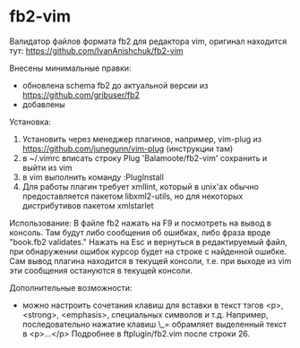 # fb2-vim
Валидатор файлов формата fb2 для редактора vim, оригинал находится тут: https://github.com/IvanAnishchuk/fb2-vim

Внесены минимальные правки:
- обновлена schema fb2 до актуальной версии из https://github.com/gribuser/fb2
- добавлены 

Установка:
1. Установить через менеджер плагинов, например, vim-plug из https://github.com/junegunn/vim-plug (инструкции там)
2. в ~/.vimrc вписать строку
        Plug 'Balamoote/fb2-vim'
    сохранить и выйти из vim
3. в vim выполнить команду :PlugInstall
4. Для работы плагин требует xmllint, который в unix'ах обычно предоставляется пакетом libxml2-utils, но для некоторых дистрибутивов
пакетом xmlstarlet

Использование:
В файле fb2 нажать на F9 и посмотреть на вывод в консоль. Там будут либо сообщения об ошибках, либо фраза вроде "book.fb2 validates."
Нажать на Esc и вернуться в редактируемый файл, при обнаружении ошибок курсор будет на строке с найденной ошибке. Сам вывод плагина
находится в текущей консоли, т.е. при выходе из vim эти сообщения остануются в текущей консоли.

Дополнительные возможности:
- можно настроить сочетания клавиш для вставки в текст тэгов \<p\>, \<strong\>, \<emphasis\>, специальных символов и т.д.
  Например, последовательно нажатие клавиш \\_= обрамляет выделенный текст в \<p\>...\<\/p\>
Подробнее в ftplugin/fb2.vim после строки 26.



